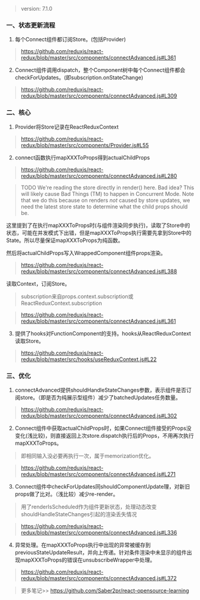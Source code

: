 > version: 7.1.0

### 一、状态更新流程

1. 每个Connect组件都订阅Store。(包括Provider)

> https://github.com/reduxjs/react-redux/blob/master/src/components/connectAdvanced.js#L361

2. Connect组件调用dispatch，整个Component树中每个Connect组件都会checkForUpdates。(即subscription.onStateChange)

> https://github.com/reduxjs/react-redux/blob/master/src/components/connectAdvanced.js#L309

### 二、核心

1. Provider将Store记录在ReactReduxContext

> https://github.com/reduxjs/react-redux/blob/master/src/components/Provider.js#L55

2. connect函数执行mapXXXToProps得到actualChildProps

> https://github.com/reduxjs/react-redux/blob/master/src/components/connectAdvanced.js#L280

> TODO We're reading the store directly in render() here. Bad idea?
> This will likely cause Bad Things (TM) to happen in Concurrent Mode.
> Note that we do this because on renders _not_ caused by store updates, we need the latest store state
> to determine what the child props should be.

这里提到了在执行mapXXXToProps时(与组件渲染同步执行)，读取了Store中的状态，可能在并发模式下出错，但是mapXXXToProps执行需要先拿到Store中的State。所以尽量保证mapXXXToProps为纯函数。

然后将actualChildProps写入WrappedComponent组件props渲染。

> https://github.com/reduxjs/react-redux/blob/master/src/components/connectAdvanced.js#L388

读取Context，订阅Store。

> subscription来自props.context.subscription或ReactReduxContext.subscription

> https://github.com/reduxjs/react-redux/blob/master/src/components/connectAdvanced.js#L361

3. 提供了hooks对FunctionComponent的支持。hooks从ReactReduxContext读取Store。

> https://github.com/reduxjs/react-redux/blob/master/src/hooks/useReduxContext.js#L22

### 三、优化

1. connectAdvanced提供shouldHandleStateChanges参数，表示组件是否订阅store。（即是否为纯展示型组件）减少了batchedUpdates任务数量。

> https://github.com/reduxjs/react-redux/blob/master/src/components/connectAdvanced.js#L302

2. Connect组件中获取actualChildProps时，如果Connect组件接受的Props没变化(浅比较)，则直接返回上次store.dispatch执行后的Props，不用再次执行mapXXXToProps。

> 即相同输入没必要再执行一次，属于memorization优化。

> https://github.com/reduxjs/react-redux/blob/master/src/components/connectAdvanced.js#L271

3. Connect组件中checkForUpdates同shouldComponentUpdate理，对新旧props做了比对。（浅比较）减少re-render。

> 用了renderIsScheduled作为组件更新状态，处理动态改变shouldHandleStateChanges引起的渲染丢失情况

> https://github.com/reduxjs/react-redux/blob/master/src/components/connectAdvanced.js#L336

4. 异常处理。在mapXXXToProps执行中出现的异常被缓存到previousStateUpdateResult，并向上传递。针对条件渲染中未显示的组件出现mapXXXToProps的错误在unsubscribeWrapper中处理。

> https://github.com/reduxjs/react-redux/blob/master/src/components/connectAdvanced.js#L372


> 更多笔记>> https://github.com/Saber2pr/react-opensource-learning